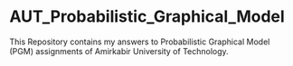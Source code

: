 # AUT_Probabilistic_Graphical_Model
This Repository contains my answers to Probabilistic Graphical Model (PGM) assignments of Amirkabir University of Technology.
